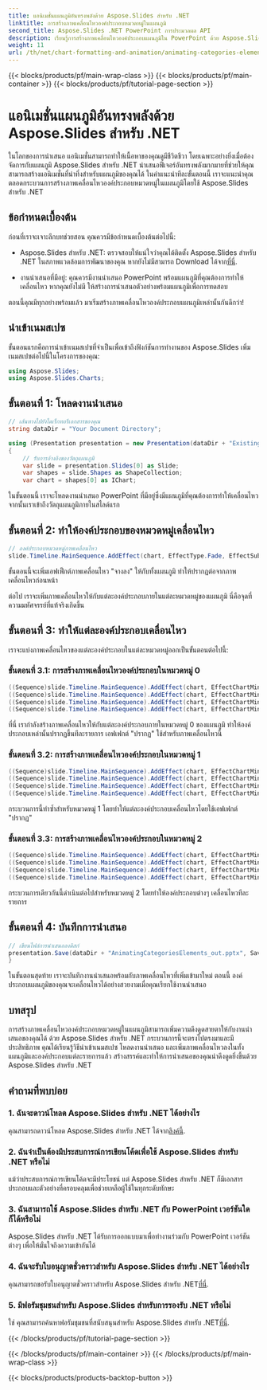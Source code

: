 ```yaml
---
title: แอนิเมชั่นแผนภูมิอันทรงพลังด้วย Aspose.Slides สำหรับ .NET
linktitle: การสร้างภาพเคลื่อนไหวองค์ประกอบหมวดหมู่ในแผนภูมิ
second_title: Aspose.Slides .NET PowerPoint การประมวลผล API
description: เรียนรู้การสร้างภาพเคลื่อนไหวองค์ประกอบแผนภูมิใน PowerPoint ด้วย Aspose.Slides สำหรับ .NET คำแนะนำทีละขั้นตอนสำหรับการนำเสนอที่น่าทึ่ง
weight: 11
url: /th/net/chart-formatting-and-animation/animating-categories-elements/
---
```


{{< blocks/products/pf/main-wrap-class >}}
{{< blocks/products/pf/main-container >}}
{{< blocks/products/pf/tutorial-page-section >}}

# แอนิเมชั่นแผนภูมิอันทรงพลังด้วย Aspose.Slides สำหรับ .NET


ในโลกของการนำเสนอ แอนิเมชั่นสามารถทำให้เนื้อหาของคุณดูมีชีวิตชีวา โดยเฉพาะอย่างยิ่งเมื่อต้องจัดการกับแผนภูมิ Aspose.Slides สำหรับ .NET นำเสนอฟีเจอร์อันทรงพลังมากมายที่ช่วยให้คุณสามารถสร้างแอนิเมชั่นที่น่าทึ่งสำหรับแผนภูมิของคุณได้ ในคำแนะนำทีละขั้นตอนนี้ เราจะแนะนำคุณตลอดกระบวนการสร้างภาพเคลื่อนไหวองค์ประกอบหมวดหมู่ในแผนภูมิโดยใช้ Aspose.Slides สำหรับ .NET

## ข้อกำหนดเบื้องต้น

ก่อนที่เราจะเจาะลึกบทช่วยสอน คุณควรมีข้อกำหนดเบื้องต้นต่อไปนี้:

-  Aspose.Slides สำหรับ .NET: ตรวจสอบให้แน่ใจว่าคุณได้ติดตั้ง Aspose.Slides สำหรับ .NET ในสภาพแวดล้อมการพัฒนาของคุณ หากยังไม่มีสามารถ Download ได้จาก[ที่นี่](https://releases.aspose.com/slides/net/).

- งานนำเสนอที่มีอยู่: คุณควรมีงานนำเสนอ PowerPoint พร้อมแผนภูมิที่คุณต้องการทำให้เคลื่อนไหว หากคุณยังไม่มี ให้สร้างการนำเสนอตัวอย่างพร้อมแผนภูมิเพื่อการทดสอบ

ตอนนี้คุณมีทุกอย่างพร้อมแล้ว มาเริ่มสร้างภาพเคลื่อนไหวองค์ประกอบแผนภูมิเหล่านั้นกันดีกว่า!

## นำเข้าเนมสเปซ

ขั้นตอนแรกคือการนำเข้าเนมสเปซที่จำเป็นเพื่อเข้าถึงฟังก์ชันการทำงานของ Aspose.Slides เพิ่มเนมสเปซต่อไปนี้ในโครงการของคุณ:

```csharp
using Aspose.Slides;
using Aspose.Slides.Charts;
```

## ขั้นตอนที่ 1: โหลดงานนำเสนอ

```csharp
// เส้นทางไปยังไดเร็กทอรีเอกสารของคุณ
string dataDir = "Your Document Directory";

using (Presentation presentation = new Presentation(dataDir + "ExistingChart.pptx"))
{
    // รับการอ้างอิงของวัตถุแผนภูมิ
    var slide = presentation.Slides[0] as Slide;
    var shapes = slide.Shapes as ShapeCollection;
    var chart = shapes[0] as IChart;
```

ในขั้นตอนนี้ เราจะโหลดงานนำเสนอ PowerPoint ที่มีอยู่ซึ่งมีแผนภูมิที่คุณต้องการทำให้เคลื่อนไหว จากนั้นเราเข้าถึงวัตถุแผนภูมิภายในสไลด์แรก

## ขั้นตอนที่ 2: ทำให้องค์ประกอบของหมวดหมู่เคลื่อนไหว

```csharp
// องค์ประกอบหมวดหมู่ภาพเคลื่อนไหว
slide.Timeline.MainSequence.AddEffect(chart, EffectType.Fade, EffectSubtype.None, EffectTriggerType.AfterPrevious);
```

ขั้นตอนนี้จะเพิ่มเอฟเฟ็กต์ภาพเคลื่อนไหว "จางลง" ให้กับทั้งแผนภูมิ ทำให้ปรากฏต่อจากภาพเคลื่อนไหวก่อนหน้า

ต่อไป เราจะเพิ่มภาพเคลื่อนไหวให้กับแต่ละองค์ประกอบภายในแต่ละหมวดหมู่ของแผนภูมิ นี่คือจุดที่ความมหัศจรรย์ที่แท้จริงเกิดขึ้น

## ขั้นตอนที่ 3: ทำให้แต่ละองค์ประกอบเคลื่อนไหว

เราจะแบ่งภาพเคลื่อนไหวของแต่ละองค์ประกอบในแต่ละหมวดหมู่ออกเป็นขั้นตอนต่อไปนี้:

### ขั้นตอนที่ 3.1: การสร้างภาพเคลื่อนไหวองค์ประกอบในหมวดหมู่ 0

```csharp
((Sequence)slide.Timeline.MainSequence).AddEffect(chart, EffectChartMinorGroupingType.ByElementInCategory, 0, 0, EffectType.Appear, EffectSubtype.None, EffectTriggerType.AfterPrevious);
((Sequence)slide.Timeline.MainSequence).AddEffect(chart, EffectChartMinorGroupingType.ByElementInCategory, 0, 1, EffectType.Appear, EffectSubtype.None, EffectTriggerType.AfterPrevious);
((Sequence)slide.Timeline.MainSequence).AddEffect(chart, EffectChartMinorGroupingType.ByElementInCategory, 0, 2, EffectType.Appear, EffectSubtype.None, EffectTriggerType.AfterPrevious);
((Sequence)slide.Timeline.MainSequence).AddEffect(chart, EffectChartMinorGroupingType.ByElementInCategory, 0, 3, EffectType.Appear, EffectSubtype.None, EffectTriggerType.AfterPrevious);
```

ที่นี่ เรากำลังสร้างภาพเคลื่อนไหวให้กับแต่ละองค์ประกอบภายในหมวดหมู่ 0 ของแผนภูมิ ทำให้องค์ประกอบเหล่านั้นปรากฏขึ้นทีละรายการ เอฟเฟกต์ "ปรากฏ" ใช้สำหรับภาพเคลื่อนไหวนี้

### ขั้นตอนที่ 3.2: การสร้างภาพเคลื่อนไหวองค์ประกอบในหมวดหมู่ 1

```csharp
((Sequence)slide.Timeline.MainSequence).AddEffect(chart, EffectChartMinorGroupingType.ByElementInCategory, 1, 0, EffectType.Appear, EffectSubtype.None, EffectTriggerType.AfterPrevious);
((Sequence)slide.Timeline.MainSequence).AddEffect(chart, EffectChartMinorGroupingType.ByElementInCategory, 1, 1, EffectType.Appear, EffectSubtype.None, EffectTriggerType.AfterPrevious);
((Sequence)slide.Timeline.MainSequence).AddEffect(chart, EffectChartMinorGroupingType.ByElementInCategory, 1, 2, EffectType.Appear, EffectSubtype.None, EffectTriggerType.AfterPrevious);
((Sequence)slide.Timeline.MainSequence).AddEffect(chart, EffectChartMinorGroupingType.ByElementInCategory, 1, 3, EffectType.Appear, EffectSubtype.None, EffectTriggerType.AfterPrevious);
```

กระบวนการนี้ทำซ้ำสำหรับหมวดหมู่ 1 โดยทำให้แต่ละองค์ประกอบเคลื่อนไหวโดยใช้เอฟเฟกต์ "ปรากฏ"

### ขั้นตอนที่ 3.3: การสร้างภาพเคลื่อนไหวองค์ประกอบในหมวดหมู่ 2

```csharp
((Sequence)slide.Timeline.MainSequence).AddEffect(chart, EffectChartMinorGroupingType.ByElementInCategory, 2, 0, EffectType.Appear, EffectSubtype.None, EffectTriggerType.AfterPrevious);
((Sequence)slide.Timeline.MainSequence).AddEffect(chart, EffectChartMinorGroupingType.ByElementInCategory, 2, 1, EffectType.Appear, EffectSubtype.None, EffectTriggerType.AfterPrevious);
((Sequence)slide.Timeline.MainSequence).AddEffect(chart, EffectChartMinorGroupingType.ByElementInCategory, 2, 2, EffectType.Appear, EffectSubtype.None, EffectTriggerType.AfterPrevious);
((Sequence)slide.Timeline.MainSequence).AddEffect(chart, EffectChartMinorGroupingType.ByElementInCategory, 2, 3, EffectType.Appear, EffectSubtype.None, EffectTriggerType.AfterPrevious);
```

กระบวนการเดียวกันนี้ดำเนินต่อไปสำหรับหมวดหมู่ 2 โดยทำให้องค์ประกอบต่างๆ เคลื่อนไหวทีละรายการ

## ขั้นตอนที่ 4: บันทึกการนำเสนอ

```csharp
// เขียนไฟล์การนำเสนอลงดิสก์
presentation.Save(dataDir + "AnimatingCategoriesElements_out.pptx", SaveFormat.Pptx);
}
```

ในขั้นตอนสุดท้าย เราจะบันทึกงานนำเสนอพร้อมกับภาพเคลื่อนไหวที่เพิ่มเข้ามาใหม่ ตอนนี้ องค์ประกอบแผนภูมิของคุณจะเคลื่อนไหวได้อย่างสวยงามเมื่อคุณเรียกใช้งานนำเสนอ

## บทสรุป

การสร้างภาพเคลื่อนไหวองค์ประกอบหมวดหมู่ในแผนภูมิสามารถเพิ่มความดึงดูดสายตาให้กับงานนำเสนอของคุณได้ ด้วย Aspose.Slides สำหรับ .NET กระบวนการนี้จะตรงไปตรงมาและมีประสิทธิภาพ คุณได้เรียนรู้วิธีนำเข้าเนมสเปซ โหลดงานนำเสนอ และเพิ่มภาพเคลื่อนไหวลงในทั้งแผนภูมิและองค์ประกอบแต่ละรายการแล้ว สร้างสรรค์และทำให้การนำเสนอของคุณน่าดึงดูดยิ่งขึ้นด้วย Aspose.Slides สำหรับ .NET

## คำถามที่พบบ่อย

### 1. ฉันจะดาวน์โหลด Aspose.Slides สำหรับ .NET ได้อย่างไร
 คุณสามารถดาวน์โหลด Aspose.Slides สำหรับ .NET ได้จาก[ลิงค์นี้](https://releases.aspose.com/slides/net/).

### 2. ฉันจำเป็นต้องมีประสบการณ์การเขียนโค้ดเพื่อใช้ Aspose.Slides สำหรับ .NET หรือไม่
แม้ว่าประสบการณ์การเขียนโค้ดจะมีประโยชน์ แต่ Aspose.Slides สำหรับ .NET ก็มีเอกสารประกอบและตัวอย่างที่ครอบคลุมเพื่อช่วยเหลือผู้ใช้ในทุกระดับทักษะ

### 3. ฉันสามารถใช้ Aspose.Slides สำหรับ .NET กับ PowerPoint เวอร์ชันใดก็ได้หรือไม่
Aspose.Slides สำหรับ .NET ได้รับการออกแบบมาเพื่อทำงานร่วมกับ PowerPoint เวอร์ชันต่างๆ เพื่อให้มั่นใจถึงความเข้ากันได้

### 4. ฉันจะรับใบอนุญาตชั่วคราวสำหรับ Aspose.Slides สำหรับ .NET ได้อย่างไร
 คุณสามารถขอรับใบอนุญาตชั่วคราวสำหรับ Aspose.Slides สำหรับ .NET[ที่นี่](https://purchase.aspose.com/temporary-license/).

### 5. มีฟอรัมชุมชนสำหรับ Aspose.Slides สำหรับการรองรับ .NET หรือไม่
 ใช่ คุณสามารถค้นหาฟอรัมชุมชนที่สนับสนุนสำหรับ Aspose.Slides สำหรับ .NET[ที่นี่](https://forum.aspose.com/).

{{< /blocks/products/pf/tutorial-page-section >}}

{{< /blocks/products/pf/main-container >}}
{{< /blocks/products/pf/main-wrap-class >}}

{{< blocks/products/products-backtop-button >}}
